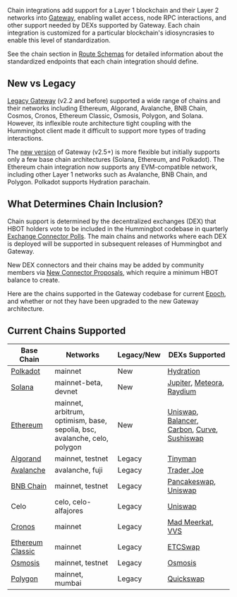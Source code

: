 Chain integrations add support for a Layer 1 blockchain and their Layer 2 networks into [Gateway](/gateway), enabling wallet access, node RPC interactions, and other support needed by DEXs supported by Gateway. Each chain integration is customized for a particular blockchain's idiosyncrasies to enable this level of standardization.

See the chain section in [Route Schemas](/gateway/schemas) for detailed information about the standardized endpoints that each chain integration should define.

## New vs Legacy

[Legacy Gateway](/gateway/legacy) (v2.2 and before) supported a wide range of chains and their networks including Ethereum, Algorand, Avalanche, BNB Chain, Cosmos, Cronos, Ethereum Classic, Osmosis, Polygon, and Solana. However, its inflexible route architecture tight coupling with the Hummingbot client made it difficult to support more types of trading interactions.

The [new version](/gateway/new) of Gateway (v2.5+) is more flexible but initially supports only a few base chain architectures (Solana, Ethereum, and Polkadot). The Ethereum chain integration now supports any EVM-compatible network, including other Layer 1 networks such as Avalanche, BNB Chain, and Polygon. Polkadot supports Hydration parachain.

## What Determines Chain Inclusion?

Chain support is determined by the decentralized exchanges (DEX) that HBOT holders vote to be included in the Hummingbot codebase in quarterly [Exchange Connector Polls](/governance/polls). The main chains and networks where each DEX is deployed will be supported in subsequent releases of Hummingbot and Gateway.

New DEX connectors and their chains may be added by community members via [New Connector Proposals](/governance/proposals), which require a minimum HBOT balance to create.

Here are the chains supported in the Gateway codebase for current [Epoch](/governance/epochs), and whether or not they have been upgraded to the new Gateway architecture.

## Current Chains Supported

| Base Chain | Networks | Legacy/New | DEXs Supported |
|----------|----------|------------|-----------|
| [Polkadot](polkadot.md) | mainnet | New | [Hydration](/exchanges/gateway/hydration) |
| [Solana](solana.md) | mainnet-beta, devnet | New | [Jupiter](/exchanges/gateway/jupiter), [Meteora](/exchanges/gateway/meteora), [Raydium](/exchanges/gateway/raydium) |
| [Ethereum](ethereum.md) | mainnet, arbitrum, optimism, base, sepolia, bsc, avalanche, celo, polygon | New | [Uniswap](/exchanges/gateway/uniswap), [Balancer](/exchanges/gateway/balancer), [Carbon](/exchanges/gateway/carbon), [Curve](/exchanges/gateway/curve), [Sushiswap](/exchanges/gateway/sushiswap) |
| [Algorand](algorand.md) | mainnet, testnet | Legacy | [Tinyman](/exchanges/gateway/tinyman) |
| [Avalanche](avalanche.md) | avalanche, fuji | Legacy | [Trader Joe](/exchanges/gateway/traderjoe) |
| [BNB Chain](bnb-chain.md) | mainnet, testnet | Legacy | [Pancakeswap](/exchanges/gateway/pancakeswap), [Uniswap](/exchanges/gateway/uniswap) |
| Celo | celo, celo-alfajores | Legacy | [Uniswap](/exchanges/gateway/uniswap) |
| [Cronos](cronos.md) | mainnet | Legacy | [Mad Meerkat](/exchanges/gateway/mad-meerkat), [VVS](/exchanges/gateway/vvs) |
| [Ethereum Classic](ethereum-classic.md) | mainnet | Legacy | [ETCSwap](/exchanges/gateway/etcSwap) |
| [Osmosis](osmosis-chain.md) | mainnet, testnet | Legacy | [Osmosis](/exchanges/gateway/osmosis) |
| [Polygon](polygon.md) | mainnet, mumbai | Legacy | [Quickswap](/exchanges/gateway/quickswap) | 
